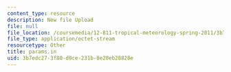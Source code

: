 ```yaml
---
content_type: resource
description: New file Upload
file: null
file_location: /coursemedia/12-811-tropical-meteorology-spring-2011/3b7edc273f80d0ce231b8e20eb28828e_params.in
file_type: application/octet-stream
resourcetype: Other
title: params.in
uid: 3b7edc27-3f80-d0ce-231b-8e20eb28828e
---
```

